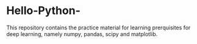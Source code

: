 # Hello-Python-
This repository contains the practice material for learning prerquisites for deep learning, namely numpy, pandas, scipy and matplotlib.
